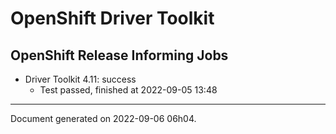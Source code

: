 
OpenShift Driver Toolkit
========================

OpenShift Release Informing Jobs
--------------------------------



* Driver Toolkit 4.11: success
  - Test passed, finished at 2022-09-05 13:48






---
Document generated on 2022-09-06 06h04.
